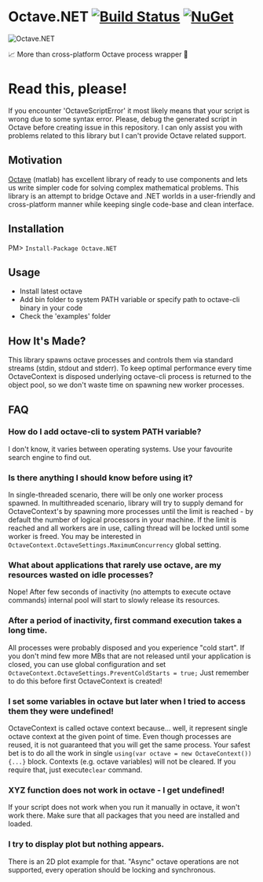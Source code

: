 # Octave.NET [![Build Status](https://travis-ci.org/triforcely/Octave.NET.svg?branch=master)](https://travis-ci.org/triforcely/Octave.NET) [![NuGet](https://img.shields.io/nuget/dt/Octave.NET.svg)](https://www.nuget.org/packages/Octave.NET) 


![Octave.NET](https://i.imgur.com/nNGduNS.png)

📈 More than cross-platform Octave process wrapper 🔬

# Read this, please!

If you encounter 'OctaveScriptError' it most likely means that your script is wrong due to some syntax error. Please, debug the generated script in Octave before creating issue in this repository. I can only assist you with problems related to this library but I can't provide Octave related support.

## Motivation

[Octave](https://www.gnu.org/software/octave/) (matlab) has excellent library of ready to use components and lets us write simpler code for solving complex
mathematical problems. This library is an attempt to bridge Octave and .NET worlds in a user-friendly and cross-platform manner while keeping single code-base and clean interface.

## Installation

  PM> `Install-Package Octave.NET`

## Usage

- Install latest octave 
- Add bin folder to system PATH variable
  or specify path to octave-cli binary in your code 
- Check the 'examples' folder


## How It's Made? 
This library spawns octave processes and controls them via standard streams (stdin, stdout and stderr). To keep optimal performance every time OctaveContext is disposed underlying octave-cli process is returned to the object pool, so we don't waste time on spawning new worker processes.
## FAQ
### How do I add octave-cli to system PATH variable?
I don't know, it varies between operating systems. Use your favourite search engine to find out.
### Is there anything I should know before using it?
In single-threaded scenario, there will be only one worker process spawned. In multithreaded scenario, library will try to supply demand for OctaveContext's by spawning more processes until the limit is reached - by default the number of logical processors in your machine. If the limit is reached and all workers are in use, calling thread will be locked until some worker is freed. You may be interested in ```OctaveContext.OctaveSettings.MaximumConcurrency``` global setting.
### What about applications that rarely use octave, are my resources wasted on idle processes?
Nope! After few seconds of inactivity (no attempts to execute octave commands) internal pool will start to slowly release its resources. 
### After a period of inactivity, first command execution takes a long time.
All processes were probably disposed and you experience "cold start". If you don't mind few more MBs that are not released until your application is closed, you can use global configuration and set ```OctaveContext.OctaveSettings.PreventColdStarts = true;```
Just remember to do this before first OctaveContext is created!
### I set some variables in octave but later when I tried to access them they were undefined!
OctaveContext is called octave context because... well, it represent single octave context at the given point of time. Even though processes are reused, it is not guaranteed that you will get the same process. Your safest bet is to do all the work in single ```using(var octave = new OctaveContext()) {...}``` block. Contexts (e.g. octave variables) will not be cleared. If you require that, just execute```clear``` command.
### XYZ function does not work in octave - I get undefined!
If your script does not work when you run it manually in octave, it won't work there. Make sure that all packages that you need are installed and loaded. 
### I try to display plot but nothing appears.
There is an 2D plot example for that. "Async" octave operations are not supported, every operation should be locking and synchronous.
